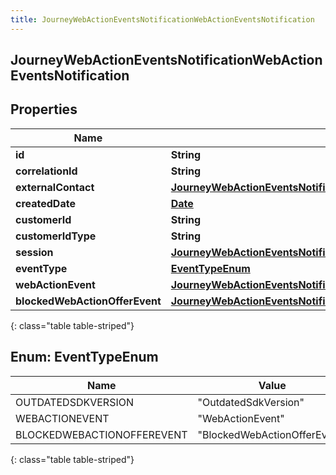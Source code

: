 ```yaml
---
title: JourneyWebActionEventsNotificationWebActionEventsNotification
---
```


## JourneyWebActionEventsNotificationWebActionEventsNotification

## Properties

| Name                           | Type                                                                                                                                                         | Description | Notes      |
| ------------------------------ | ------------------------------------------------------------------------------------------------------------------------------------------------------------ | ----------- | ---------- |
| **id**                         | <!----><!---->**String**<!---->                                                                                                                              |             | [optional] |
| **correlationId**              | <!----><!---->**String**<!---->                                                                                                                              |             | [optional] |
| **externalContact**            | <!----><!---->[**JourneyWebActionEventsNotificationExternalContact**](JourneyWebActionEventsNotificationExternalContact.md)<!---->                           |             | [optional] |
| **createdDate**                | <!----><!---->[**Date**](Date.md)<!---->                                                                                                                     |             | [optional] |
| **customerId**                 | <!----><!---->**String**<!---->                                                                                                                              |             | [optional] |
| **customerIdType**             | <!----><!---->**String**<!---->                                                                                                                              |             | [optional] |
| **session**                    | <!----><!---->[**JourneyWebActionEventsNotificationSession**](JourneyWebActionEventsNotificationSession.md)<!---->                                           |             | [optional] |
| **eventType**                  | [**EventTypeEnum**](#EventTypeEnum)<!---->                                                                                                                   |             | [optional] |
| **webActionEvent**             | <!----><!---->[**JourneyWebActionEventsNotificationWebActionMessage**](JourneyWebActionEventsNotificationWebActionMessage.md)<!---->                         |             | [optional] |
| **blockedWebActionOfferEvent** | <!----><!---->[**JourneyWebActionEventsNotificationBlockedWebActionOfferMessage**](JourneyWebActionEventsNotificationBlockedWebActionOfferMessage.md)<!----> |             | [optional] |

{: class="table table-striped"}

<a name="EventTypeEnum"></a>

## Enum: EventTypeEnum

| Name                       | Value                                  |
| -------------------------- | -------------------------------------- |
| OUTDATEDSDKVERSION         | &quot;OutdatedSdkVersion&quot;         |
| WEBACTIONEVENT             | &quot;WebActionEvent&quot;             |
| BLOCKEDWEBACTIONOFFEREVENT | &quot;BlockedWebActionOfferEvent&quot; |

{: class="table table-striped"}
